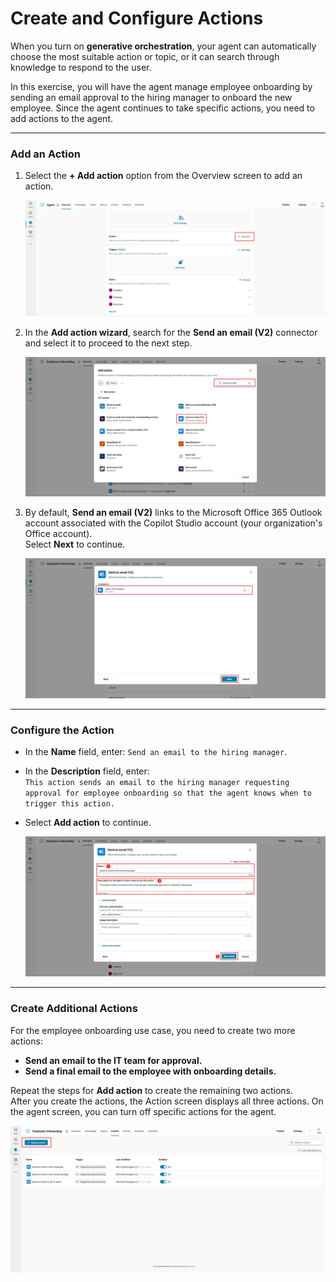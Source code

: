 # Create and Configure Actions

When you turn on **generative orchestration**, your agent can automatically choose the most suitable action or topic, or it can search through knowledge to respond to the user.

In this exercise, you will have the agent manage employee onboarding by sending an email approval to the hiring manager to onboard the new employee. Since the agent continues to take specific actions, you need to add actions to the agent.

---

### **Add an Action**

1. Select the **+ Add action** option from the Overview screen to add an action.

   ![Add Action Option](../Images/Actions/exercise-create-configure-actions-select-button.svg)

2. In the **Add action wizard**, search for the **Send an email (V2)** connector and select it to proceed to the next step.

   ![Select Send an Email V2 Connector](../Images/Actions/exercise-create-configure-actions-select-send-email.svg)

3. By default, **Send an email (V2)** links to the Microsoft Office 365 Outlook account associated with the Copilot Studio account (your organization's Office account).  
   Select **Next** to continue.

   ![Select Next](../Images/Actions/exercise-create-configure-actions-select-next.svg)

---

### **Configure the Action**

- In the **Name** field, enter: `Send an email to the hiring manager`.
- In the **Description** field, enter:  
  `This action sends an email to the hiring manager requesting approval for employee onboarding so that the agent knows when to trigger this action.`
- Select **Add action** to continue.

   ![Add Action - Hiring Manager](../Images/Actions/exercise-create-configure-actions-hiring-manager.svg)

---

### **Create Additional Actions**

For the employee onboarding use case, you need to create two more actions:

- **Send an email to the IT team for approval.**
- **Send a final email to the employee with onboarding details.**

Repeat the steps for **Add action** to create the remaining two actions.  
After you create the actions, the Action screen displays all three actions. On the agent screen, you can turn off specific actions for the agent.

   ![Action Dashboard](../Images/Actions/exercise-create-configure-actions-dashbroad.svg)
